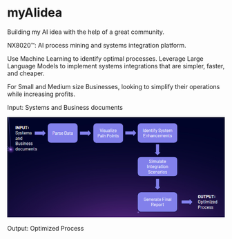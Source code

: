 # myAIidea
Building my AI idea with the help of a great community.

NX8020™: AI process mining and systems integration platform.

Use Machine Learning to identify optimal processes. Leverage Large Language Models to implement systems integrations that are simpler, faster, and cheaper.

For Small and Medium size Businesses, looking to simplify their operations while increasing profits.

Input: Systems and Business documents

![alt text](image.png)

Output: Optimized Process